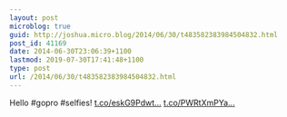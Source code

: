```yaml
---
layout: post
microblog: true
guid: http://joshua.micro.blog/2014/06/30/t483582383984504832.html
post_id: 41169
date: 2014-06-30T23:06:39+1100
lastmod: 2019-07-30T17:41:48+1100
type: post
url: /2014/06/30/t483582383984504832.html
---
```

Hello #gopro #selfies! [t.co/eskG9Pdwt...](http://t.co/eskG9PdwtF) [t.co/PWRtXmPYa...](http://t.co/PWRtXmPYaR)
